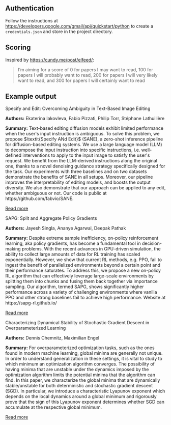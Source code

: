 ## Authentication
Follow the instructions at https://developers.google.com/gmail/api/quickstart/python to create a `credentials.json` and store in the project directory.

## Scoring
Inspired by https://cundy.me/post/elfeed/:
> I’m aiming for a score of 0 for papers I may want to read, 100 for papers I will probably want to read, 200 for papers I will very likely want to read, and 300 for papers I will certainly want to read

## Example output

<div class="paper">
    <p class="title">Specify and Edit: Overcoming Ambiguity in Text-Based Image Editing</p>
    <p class="authors"><strong>Authors:</strong> Ekaterina Iakovleva, Fabio Pizzati, Philip Torr, Stéphane Lathuilière</p>
    <p class="summary"><strong>Summary:</strong> Text-based editing diffusion models exhibit limited performance when the
user's input instruction is ambiguous. To solve this problem, we propose
$\textit{Specify ANd Edit}$ (SANE), a zero-shot inference pipeline for
diffusion-based editing systems. We use a large language model (LLM) to
decompose the input instruction into specific instructions, i.e. well-defined
interventions to apply to the input image to satisfy the user's request. We
benefit from the LLM-derived instructions along the original one, thanks to a
novel denoising guidance strategy specifically designed for the task. Our
experiments with three baselines and on two datasets demonstrate the benefits
of SANE in all setups. Moreover, our pipeline improves the interpretability of
editing models, and boosts the output diversity. We also demonstrate that our
approach can be applied to any edit, whether ambiguous or not. Our code is
public at https://github.com/fabvio/SANE.</p>
    <p class="link"><a href="http://arxiv.org/abs/2407.20232v1">Read more</a></p>
</div>

<div class="paper">
    <p class="title">SAPG: Split and Aggregate Policy Gradients</p>
    <p class="authors"><strong>Authors:</strong> Jayesh Singla, Ananye Agarwal, Deepak Pathak</p>
    <p class="summary"><strong>Summary:</strong> Despite extreme sample inefficiency, on-policy reinforcement learning, aka
policy gradients, has become a fundamental tool in decision-making problems.
With the recent advances in GPU-driven simulation, the ability to collect large
amounts of data for RL training has scaled exponentially. However, we show that
current RL methods, e.g. PPO, fail to ingest the benefit of parallelized
environments beyond a certain point and their performance saturates. To address
this, we propose a new on-policy RL algorithm that can effectively leverage
large-scale environments by splitting them into chunks and fusing them back
together via importance sampling. Our algorithm, termed SAPG, shows
significantly higher performance across a variety of challenging environments
where vanilla PPO and other strong baselines fail to achieve high performance.
Website at https://sapg-rl.github.io/</p>
    <p class="link"><a href="http://arxiv.org/abs/2407.20230v1">Read more</a></p>
</div>

<div class="paper">
    <p class="title">Characterizing Dynamical Stability of Stochastic Gradient Descent in
Overparameterized Learning</p>
    <p class="authors"><strong>Authors:</strong> Dennis Chemnitz, Maximilian Engel</p>
    <p class="summary"><strong>Summary:</strong> For overparameterized optimization tasks, such as the ones found in modern
machine learning, global minima are generally not unique. In order to
understand generalization in these settings, it is vital to study to which
minimum an optimization algorithm converges. The possibility of having minima
that are unstable under the dynamics imposed by the optimization algorithm
limits the potential minima that the algorithm can find. In this paper, we
characterize the global minima that are dynamically stable/unstable for both
deterministic and stochastic gradient descent (SGD). In particular, we
introduce a characteristic Lyapunov exponent which depends on the local
dynamics around a global minimum and rigorously prove that the sign of this
Lyapunov exponent determines whether SGD can accumulate at the respective
global minimum.</p>
    <p class="link"><a href="http://arxiv.org/abs/2407.20209v1">Read more</a></p>
</div>
    